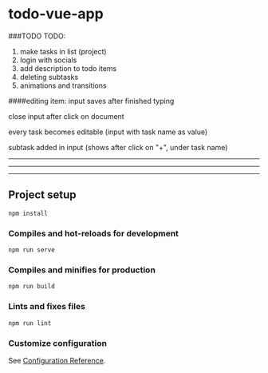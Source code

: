 # todo-vue-app

###TODO
TODO:
1. make tasks in list (project)
2. login with socials
3. add description to todo items
4. deleting subtasks
5. animations and transitions

####editing item:
input saves after finished typing

close input after click on document

every task becomes editable (input with task name as value)

subtask added in input (shows after click on "+", under task name)

----
----
----

## Project setup
```
npm install
```

### Compiles and hot-reloads for development
```
npm run serve
```

### Compiles and minifies for production
```
npm run build
```

### Lints and fixes files
```
npm run lint
```

### Customize configuration
See [Configuration Reference](https://cli.vuejs.org/config/).

 
